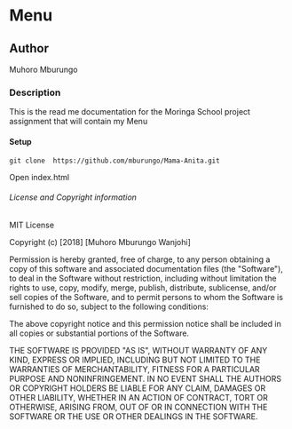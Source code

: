 
# Menu
## Author
Muhoro Mburungo
### Description
This is the read me documentation for the Moringa School project assignment that will contain my Menu
#### Setup
```
git clone  https://github.com/mburungo/Mama-Anita.git
```
Open index.html
###### License and Copyright information
MIT License

Copyright (c) [2018] [Muhoro Mburungo Wanjohi]

Permission is hereby granted, free of charge, to any person obtaining a copy
of this software and associated documentation files (the "Software"), to deal
in the Software without restriction, including without limitation the rights
to use, copy, modify, merge, publish, distribute, sublicense, and/or sell
copies of the Software, and to permit persons to whom the Software is
furnished to do so, subject to the following conditions:

The above copyright notice and this permission notice shall be included in all
copies or substantial portions of the Software.

THE SOFTWARE IS PROVIDED "AS IS", WITHOUT WARRANTY OF ANY KIND, EXPRESS OR
IMPLIED, INCLUDING BUT NOT LIMITED TO THE WARRANTIES OF MERCHANTABILITY,
FITNESS FOR A PARTICULAR PURPOSE AND NONINFRINGEMENT. IN NO EVENT SHALL THE
AUTHORS OR COPYRIGHT HOLDERS BE LIABLE FOR ANY CLAIM, DAMAGES OR OTHER
LIABILITY, WHETHER IN AN ACTION OF CONTRACT, TORT OR OTHERWISE, ARISING FROM,
OUT OF OR IN CONNECTION WITH THE SOFTWARE OR THE USE OR OTHER DEALINGS IN THE
SOFTWARE.
